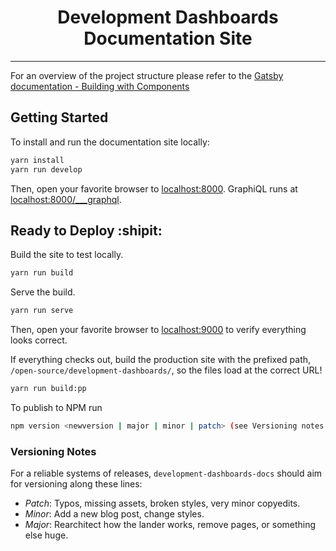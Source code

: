 <h1 align="center">Development Dashboards Documentation Site</h1>

---

For an overview of the project structure please refer to the [Gatsby documentation - Building with Components](https://www.gatsbyjs.org/docs/building-with-components/)

## Getting Started

To install and run the documentation site locally:

```bash
yarn install
yarn run develop
```

Then, open your favorite browser to [localhost:8000](http://localhost:8000/). GraphiQL runs at [localhost:8000/\_\_\_graphql](http://localhost:8000/___graphql).

## Ready to Deploy :shipit:

Build the site to test locally.

```bash
yarn run build
```

Serve the build.

```bash
yarn run serve
```

Then, open your favorite browser to [localhost:9000](http://localhost:9000/) to verify everything looks correct.

If everything checks out, build the production site with the prefixed path, `/open-source/development-dashboards/`, so the files load at the correct URL!

```bash
yarn run build:pp
```

To publish to NPM run

```bash
npm version <newversion | major | minor | patch> (see Versioning notes below)
```

### Versioning Notes

For a reliable systems of releases, `development-dashboards-docs` should aim for versioning along these lines:

* _Patch_: Typos, missing assets, broken styles, very minor copyedits.
* _Minor_: Add a new blog post, change styles.
* _Major_: Rearchitect how the lander works, remove pages, or something else huge.
